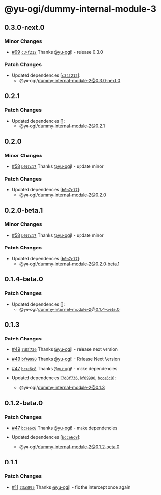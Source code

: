 # @yu-ogi/dummy-internal-module-3

## 0.3.0-next.0

### Minor Changes

- [#99](https://github.com/yu-ogi/nx-workspace-minimal/pull/99) [`c34f212`](https://github.com/yu-ogi/nx-workspace-minimal/commit/c34f212e8b74a7da4cf5d935f2cc9699221ae42c) Thanks [@yu-ogi](https://github.com/yu-ogi)! - release 0.3.0

### Patch Changes

- Updated dependencies [[`c34f212`](https://github.com/yu-ogi/nx-workspace-minimal/commit/c34f212e8b74a7da4cf5d935f2cc9699221ae42c)]:
  - @yu-ogi/dummy-internal-module-2@0.3.0-next.0

## 0.2.1

### Patch Changes

- Updated dependencies []:
  - @yu-ogi/dummy-internal-module-2@0.2.1

## 0.2.0

### Minor Changes

- [#58](https://github.com/yu-ogi/nx-workspace-minimal/pull/58) [`b0b7c17`](https://github.com/yu-ogi/nx-workspace-minimal/commit/b0b7c172be9708d48fd4448616a06e1b180e1dc0) Thanks [@yu-ogi](https://github.com/yu-ogi)! - update minor

### Patch Changes

- Updated dependencies [[`b0b7c17`](https://github.com/yu-ogi/nx-workspace-minimal/commit/b0b7c172be9708d48fd4448616a06e1b180e1dc0)]:
  - @yu-ogi/dummy-internal-module-2@0.2.0

## 0.2.0-beta.1

### Minor Changes

- [#58](https://github.com/yu-ogi/nx-workspace-minimal/pull/58) [`b0b7c17`](https://github.com/yu-ogi/nx-workspace-minimal/commit/b0b7c172be9708d48fd4448616a06e1b180e1dc0) Thanks [@yu-ogi](https://github.com/yu-ogi)! - update minor

### Patch Changes

- Updated dependencies [[`b0b7c17`](https://github.com/yu-ogi/nx-workspace-minimal/commit/b0b7c172be9708d48fd4448616a06e1b180e1dc0)]:
  - @yu-ogi/dummy-internal-module-2@0.2.0-beta.1

## 0.1.4-beta.0

### Patch Changes

- Updated dependencies []:
  - @yu-ogi/dummy-internal-module-2@0.1.4-beta.0

## 0.1.3

### Patch Changes

- [#49](https://github.com/yu-ogi/nx-workspace-minimal/pull/49) [`7d8f736`](https://github.com/yu-ogi/nx-workspace-minimal/commit/7d8f7368fe4457dd653e5063edf4f4177d9be99e) Thanks [@yu-ogi](https://github.com/yu-ogi)! - release next version

- [#49](https://github.com/yu-ogi/nx-workspace-minimal/pull/49) [`bf09990`](https://github.com/yu-ogi/nx-workspace-minimal/commit/bf0999090f0f56a80f3ce37566133130d5f4c3dc) Thanks [@yu-ogi](https://github.com/yu-ogi)! - Release Next Version

- [#47](https://github.com/yu-ogi/nx-workspace-minimal/pull/47) [`bcce6c8`](https://github.com/yu-ogi/nx-workspace-minimal/commit/bcce6c8768406b60b89bf6f9a4c244e2055cf076) Thanks [@yu-ogi](https://github.com/yu-ogi)! - make dependencies

- Updated dependencies [[`7d8f736`](https://github.com/yu-ogi/nx-workspace-minimal/commit/7d8f7368fe4457dd653e5063edf4f4177d9be99e), [`bf09990`](https://github.com/yu-ogi/nx-workspace-minimal/commit/bf0999090f0f56a80f3ce37566133130d5f4c3dc), [`bcce6c8`](https://github.com/yu-ogi/nx-workspace-minimal/commit/bcce6c8768406b60b89bf6f9a4c244e2055cf076)]:
  - @yu-ogi/dummy-internal-module-2@0.1.3

## 0.1.2-beta.0

### Patch Changes

- [#47](https://github.com/yu-ogi/nx-workspace-minimal/pull/47) [`bcce6c8`](https://github.com/yu-ogi/nx-workspace-minimal/commit/bcce6c8768406b60b89bf6f9a4c244e2055cf076) Thanks [@yu-ogi](https://github.com/yu-ogi)! - make dependencies

- Updated dependencies [[`bcce6c8`](https://github.com/yu-ogi/nx-workspace-minimal/commit/bcce6c8768406b60b89bf6f9a4c244e2055cf076)]:
  - @yu-ogi/dummy-internal-module-2@0.1.2-beta.0

## 0.1.1

### Patch Changes

- [#11](https://github.com/yu-ogi/nx-workspace-minimal/pull/11) [`23a5895`](https://github.com/yu-ogi/nx-workspace-minimal/commit/23a58957ce66d873e9596bd55b9ccfadee80af61) Thanks [@yu-ogi](https://github.com/yu-ogi)! - fix the intercept once again
